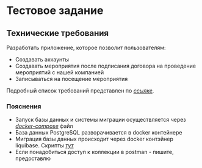 # Тестовое задание 

## Технические требования

Разработать приложение, которое позволит пользователям:
* Создавать аккаунты
* Создавать мероприятия после подписания договора на проведение мероприятий с
нашей компанией
* Записываться на посещение мероприятия

Подробный список требований представлен по _[ссылке](https://drive.google.com/file/d/10X1odEeqcLsy7sQEVn-y3xNaUdPafokJ/view?usp=sharing)_.

### Пояснения
* Запуск базы данных и системы миграции осуществляется через _[docker-compose](https://github.com/PavelNaymovets/interview_task_event/blob/master/docker-compose/docker-compose.yml)_ файл
* База данных PostgreSQL разворачивается в docker контейнере
* Миграция базы данных происходит через docker контэйнер liquibase. Скрипты _[тут](https://github.com/PavelNaymovets/interview_task_event/tree/master/docker-compose/liquibase/scripts)_
* Если понадобиться доступ к коллекции в postman - пишите, предоставлю